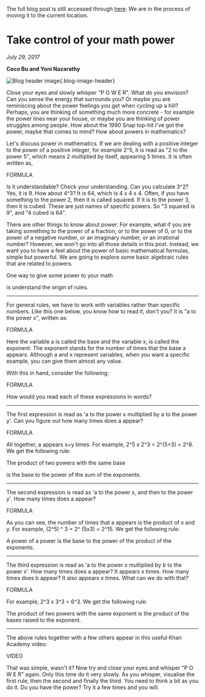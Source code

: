 The full blog post is still accessed through [here](https://www.1onepsilon.com/single-post/2017/07/29/Take-control-of-your-math-power/). We are in the process of moving it to the current location.

# Take control of your math power

*July 29, 2017*

**Coco Bu and Yoni Nazarathy**

![Blog header image](https://es-app.com/assets/NMdfX2.jpg){.blog-image-header}

Close your eyes and slowly whisper "P O W E R". What do you envision? Can you sense the energy that surrounds you? Or maybe you are reminiscing about the power feelings you get when cycling up a hill? Perhaps, you are thinking of something much more concrete - for example the power lines near your house, or maybe you are thinking of power struggles among people. How about the 1990 Snap top-hit I've got the power, maybe that comes to mind? How about powers in mathematics?

Let's discuss power in mathematics. If we are dealing with a positive integer to the power of a positive integer, for example 2^5, it is read as "2 to the power 5", which means 2 multiplied by itself, appearing 5 times. It is often written as, 

FORMULA

Is it understandable? Check your understanding. Can you calculate 3^2? Yes, it is 9. How about 4^3? It is 64, which is 4 x 4 x 4. Often, if you have something to the power 2, then it is called squared. If it is to the power 3, then it is cubed. These are just names of specific powers. So "3 squared is 9", and "4 cubed is 64".

There are other things to know about power. For example, what if you are taking something to the power of a fraction, or to the power of 0, or to the power of a negative number, or an imaginary number, or an irrational number? However, we won't go into all those details in this post. Instead, we want you to have a feel about the power of basic mathematical formulas, simple but powerful. We are going to explore some basic algebraic rules that are related to powers.

One way to give some power to your math

is understand the origin of rules.

---

For general rules, we have to work with variables rather than specific numbers. Like this one below, you know how to read it, don't you? It is "a to the power x", written as: 

FORMULA

Here the variable a is called the base and the variable x, is called the exponent. The exponent stands for the number of times that the base a appears. Although a and x represent variables, when you want a specific example, you can give them almost any value. 

With this in hand, consider the following: 

FORMULA

How would you read each of these expressions in words?

---

The first expression is read as 'a to the power x multiplied by a to the power y'. Can you figure out how many times does a appear?

FORMULA

All together, a appears x+y times. For example, 2^5  x  2^3 = 2^(5+3) = 2^8. We get the following rule: 

 

The product of two powers with the same base

is the base to the power of the sum of the exponents. 

---

The second expression is read as 'a to the power x, and then to the power y'. How many times does a appear?

FORMULA

As you can see, the number of times that a appears is the product of x and y. For example, (2^5) ^ 3 = 2^ (5x3) = 2^15. We get the following rule:

A power of a power is the base to the power of the product of the exponents.

---

The third expression is read as 'a to the power x multiplied by b to the power x'. How many times does a appear? It appears x times. How many times does b appear? It also appears x times. What can we do with that? 

FORMULA

For example, 2^3 x 3^3 = 6^3. We get the following rule: 

The product of two powers with the same exponent is the product of the bases raised to the exponent.

---

The above rules together with a few others appear in this useful Khan Academy video:

VIDEO

That was simple, wasn't it? Now try and close your eyes and whisper "P O W E R" again. Only this time do it very slowly. As you whisper, visualise the first rule, then the second and finally the third. You need to think a bit as you do it. Do you have the power? Try it a few times and you will.
